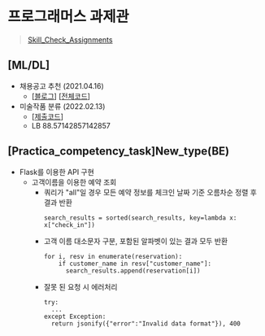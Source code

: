 # 프로그래머스 과제관 
> [Skill_Check_Assignments](https://programmers.co.kr/skill_check_assignments)<br>

## [ML/DL]
- 채용공고 추천 (2021.04.16)
  - [[블로그](https://velog.io/@joniekwon/프로그래머스-과제관-채용-공고-추천-EDA-및-전처리)] [[전체코드](https://github.com/joniekwon/programmers_skill_check_assignments/blob/main/%EC%B1%84%EC%9A%A9%EA%B3%B5%EA%B3%A0%EC%B6%94%EC%B2%9C/20220422%20%EC%B1%84%EC%9A%A9%EA%B3%B5%EA%B3%A0%EC%B6%94%EC%B2%9C_EDA%20%26%20%EB%AA%A8%EB%8D%B8.ipynb)]
- 미술작품 분류 (2022.02.13) 
  - [[제출코드](https://github.com/joniekwon/programers-assignments/blob/main/artpaintings_classification/artpaintings_classification_fastai.ipynb)]
  - LB 88.57142857142857

## [Practica_competency_task]New_type(BE)
- Flask를 이용한 API 구현
  - 고객이름을 이용한 예약 조회
    - 쿼리가 "all"일 경우 모든 예약 정보를 체크인 날짜 기준 오름차순 정렬 후 결과 반환
      ```
      search_results = sorted(search_results, key=lambda x: x["check_in"])
    - 고객 이름 대소문자 구분, 포함된 알파벳이 있는 결과 모두 반환
      ```
      for i, resv in enumerate(reservation):
          if customer_name in resv["customer_name"]:
            search_results.append(reservation[i])
    - 잘못 된 요청 시 에러처리
      ```
      try:
        ...
      except Exception:
        return jsonify({"error":"Invalid data format"}), 400
